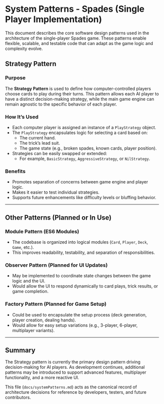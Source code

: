 # System Patterns - Spades (Single Player Implementation)

This document describes the core software design patterns used in the architecture of the single-player Spades game. These patterns enable flexible, scalable, and testable code that can adapt as the game logic and complexity evolve.

## Strategy Pattern

### Purpose

The **Strategy Pattern** is used to define how computer-controlled players choose cards to play during their turns. This pattern allows each AI player to have a distinct decision-making strategy, while the main game engine can remain agnostic to the specific behavior of each player.

### How It’s Used

- Each computer player is assigned an instance of a `PlayStrategy` object.
- The `PlayStrategy` encapsulates logic for selecting a card based on:
  - The current hand.
  - The trick’s lead suit.
  - The game state (e.g., broken spades, known cards, player position).
- Strategies can be easily swapped or extended:
  - For example, `BasicStrategy`, `AggressiveStrategy`, or `NilStrategy`.

### Benefits

- Promotes separation of concerns between game engine and player logic.
- Makes it easier to test individual strategies.
- Supports future enhancements like difficulty levels or bluffing behavior.

---

## Other Patterns (Planned or In Use)

### Module Pattern (ES6 Modules)

- The codebase is organized into logical modules (`Card`, `Player`, `Deck`, `Game`, etc.).
- This improves readability, testability, and separation of responsibilities.

### Observer Pattern (Planned for UI Updates)

- May be implemented to coordinate state changes between the game logic and the UI.
- Would allow the UI to respond dynamically to card plays, trick results, or game completion.

### Factory Pattern (Planned for Game Setup)

- Could be used to encapsulate the setup process (deck generation, player creation, dealing hands).
- Would allow for easy setup variations (e.g., 3-player, 6-player, multiplayer variants).

---

## Summary

The Strategy pattern is currently the primary design pattern driving decision-making for AI players. As development continues, additional patterns may be introduced to support advanced features, multiplayer functionality, and a more reactive UI.

This file (`docs/systemPatterns.md`) acts as the canonical record of architecture decisions for reference by developers, testers, and future contributors.
